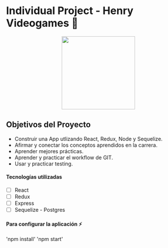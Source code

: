 # Individual Project - Henry Videogames 🚀

<p align="center">
  <img height="200" src='https://i.pinimg.com/originals/6e/34/17/6e34172237af32d9717e49ef8546d241.jpg' />
</p>

## Objetivos del Proyecto

- Construir una App utlizando React, Redux, Node y Sequelize.
- Afirmar y conectar los conceptos aprendidos en la carrera.
- Aprender mejores prácticas.
- Aprender y practicar el workflow de GIT.
- Usar y practicar testing.

#### Tecnologías utilizadas
- [ ] React
- [ ] Redux
- [ ] Express
- [ ] Sequelize - Postgres

#### Para configurar la aplicación ⚡
'npm install'
'npm start'
